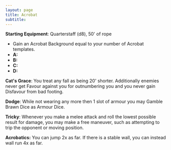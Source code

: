 ```yaml
---
layout: page
title: Acrobat
subtitle:
---
```

**Starting Equipment**: Quarterstaff (d8), 50' of rope

- Gain an Acrobat Background equal to your number of Acrobat templates.
- **A:** 
- **B:** 
- **C:** 
- **D:** 

**Cat's Grace**: You treat any fall as being 20' shorter. Additionally enemies never get Favour against you for outnumbering you and you never gain Disfavour from bad footing.

**Dodge**: While not wearing any more then 1 slot of armour you may Gamble Brawn Dice as Armour Dice.

**Tricky**: Whenever you make a melee attack and roll the lowest possible result for damage, you may make a free maneuver, such as attempting to trip the opponent or moving position.

**Acrobatics:** You can jump 2x as far. If there is a stable wall, you can instead wall run 4x as far.

